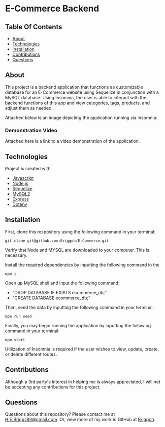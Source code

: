 # E-Commerce Backend

## Table Of Contents
* [About](#about)
* [Technologies](#technologies)
* [Installation](#installation)
* [Contributions](#contributions)
* [Questions](#questions)

## About

This project is a backend application that functions as customizable database for an E-Commerce website using Sequelize in conjunction with a MySQL database. Using Insomnia, the user is able to interact with the backend functions of this app and view categories, tags, products, and adjust them as needed. 

Attached below is an image depicting the application running via Insomnia: 



### Demonstration Video

Attached here is a link to a video demonstration of the application. 


## Technologies
Project is created with 
* [Javascript](https://www.javascript.com/)
* [Node.js](https://nodejs.org/en/)
* [Sequelize](https://www.npmjs.com/package/sequelize)
* [MySQL2](https://www.npmjs.com/package/mysql2)
* [Express](https://www.npmjs.com/package/express)
* [Dotenv](https://www.npmjs.com/package/dotenv)

## Installation
First, clone this respository using the following command in your terminal:
<br>
```terminal
git clone git@github.com:Briggoh/E-Commerce.git
```
Verify that Node and MYSQL are downloaded to your computer. This is necessary.  

Install the required dependencies by inputting the following command in the  
```terminal
npm i
``` 
Open up MySQL shell and input the following command: 

- "DROP DATABASE IF EXISTS ecommerce_db;"
- "CREATE DATABASE ecommerce_db;"

Then, seed the data by inputting the following command in your terminal:
```terminal
npm run seed
```
Finally, you may begin running the application by inputting the following command in your terminal: 
```terminal
npm start
```
Utilization of Insomnia is required if the user wishes to view, update, create, or delete different routes. 

## Contributions
Although a 3rd party's interest in helping me is always appreciated, I will not be accepting any contributions for this project.

## Questions
Questions about this repository? Please contact me at [H.E.Briggs99@gmail.com](mailto:H.E.Briggs99@gmail.com). Or, view more of my work in GitHub at [Briggoh](https://github.com/Briggoh).
